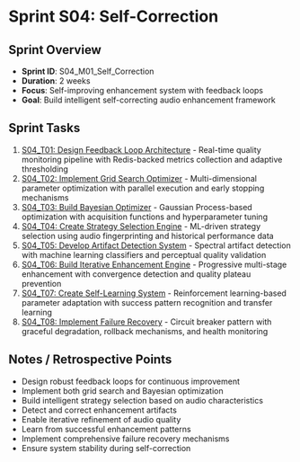 # Sprint S04: Self-Correction

## Sprint Overview
- **Sprint ID**: S04_M01_Self_Correction
- **Duration**: 2 weeks
- **Focus**: Self-improving enhancement system with feedback loops
- **Goal**: Build intelligent self-correcting audio enhancement framework

## Sprint Tasks

1. [S04_T01: Design Feedback Loop Architecture](./S04_T01_Design_Feedback_Loop_Architecture.md) - Real-time quality monitoring pipeline with Redis-backed metrics collection and adaptive thresholding
2. [S04_T02: Implement Grid Search Optimizer](./S04_T02_Implement_Grid_Search_Optimizer.md) - Multi-dimensional parameter optimization with parallel execution and early stopping mechanisms
3. [S04_T03: Build Bayesian Optimizer](./S04_T03_Build_Bayesian_Optimizer.md) - Gaussian Process-based optimization with acquisition functions and hyperparameter tuning
4. [S04_T04: Create Strategy Selection Engine](./S04_T04_Create_Strategy_Selection_Engine.md) - ML-driven strategy selection using audio fingerprinting and historical performance data
5. [S04_T05: Develop Artifact Detection System](./S04_T05_Develop_Artifact_Detection_System.md) - Spectral artifact detection with machine learning classifiers and perceptual quality validation
6. [S04_T06: Build Iterative Enhancement Engine](./S04_T06_Build_Iterative_Enhancement_Engine.md) - Progressive multi-stage enhancement with convergence detection and quality plateau prevention
7. [S04_T07: Create Self-Learning System](./S04_T07_Create_Self-Learning_System.md) - Reinforcement learning-based parameter adaptation with success pattern recognition and transfer learning
8. [S04_T08: Implement Failure Recovery](./S04_T08_Implement_Failure_Recovery.md) - Circuit breaker pattern with graceful degradation, rollback mechanisms, and health monitoring

## Notes / Retrospective Points
- Design robust feedback loops for continuous improvement
- Implement both grid search and Bayesian optimization
- Build intelligent strategy selection based on audio characteristics
- Detect and correct enhancement artifacts
- Enable iterative refinement of audio quality
- Learn from successful enhancement patterns
- Implement comprehensive failure recovery mechanisms
- Ensure system stability during self-correction